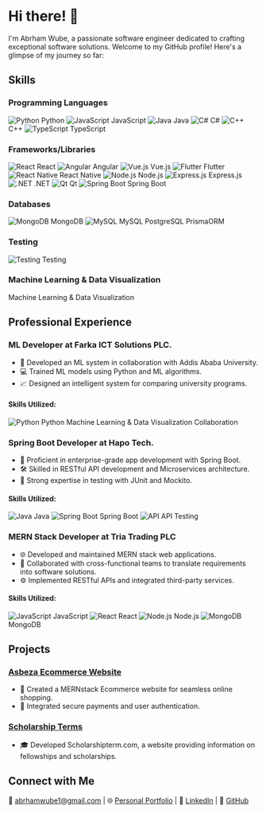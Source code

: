 ﻿# Hi there! 👋

I'm Abrham Wube, a passionate software engineer dedicated to crafting exceptional software solutions. Welcome to my GitHub profile! Here's a glimpse of my journey so far:


## Skills


### Programming Languages
![Python](https://img.icons8.com/color/48/000000/python.png) Python
![JavaScript](https://img.icons8.com/color/48/000000/javascript.png) JavaScript
![Java](https://img.icons8.com/color/48/000000/java-coffee-cup-logo.png) Java
![C#](https://img.icons8.com/color/48/000000/c-sharp-logo.png) C#
![C++](https://img.icons8.com/color/48/000000/c-plus-plus-logo.png) C++
![TypeScript](https://img.icons8.com/color/48/000000/typescript.png) TypeScript



### Frameworks/Libraries
![React](https://img.icons8.com/color/48/000000/react-native.png) React
![Angular](https://img.icons8.com/color/48/000000/angularjs.png) Angular
![Vue.js](https://img.icons8.com/color/48/000000/vue-js.png) Vue.js
![Flutter](https://img.icons8.com/color/48/000000/flutter.png) Flutter
![React Native](https://img.icons8.com/color/48/000000/react-native.png) React Native
![Node.js](https://img.icons8.com/color/48/000000/nodejs.png) Node.js
![Express.js](https://img.icons8.com/color/48/000000/express.png) Express.js
![.NET](https://img.icons8.com/color/48/000000/dot-net.png) .NET
![Qt](https://img.icons8.com/ios-filled/50/000000/qt.png) Qt
![Spring Boot](https://img.icons8.com/color/48/000000/spring-logo.png) Spring Boot


### Databases
![MongoDB](https://img.icons8.com/color/48/000000/mongodb.png) MongoDB
![MySQL](https://img.icons8.com/color/48/000000/mysql.png) MySQL
 PostgreSQL
 PrismaORM


### Testing
![Testing](https://img.icons8.com/color/48/000000/testing.png) Testing

### Machine Learning & Data Visualization
Machine Learning & Data Visualization

## Professional Experience

### ML Developer at Farka ICT Solutions PLC.
- 🧠 Developed an ML system in collaboration with Addis Ababa University.
- 💻 Trained ML models using Python and ML algorithms.
- 📈 Designed an intelligent system for comparing university programs.

#### Skills Utilized:
![Python](https://img.icons8.com/color/48/000000/python.png) Python
Machine Learning & Data Visualization
Collaboration

### Spring Boot Developer at Hapo Tech.
- 🚀 Proficient in enterprise-grade app development with Spring Boot.
- 🛠️ Skilled in RESTful API development and Microservices architecture.
- 🧪 Strong expertise in testing with JUnit and Mockito.

#### Skills Utilized:
![Java](https://img.icons8.com/color/48/000000/java-coffee-cup-logo.png) Java
![Spring Boot](https://img.icons8.com/color/48/000000/spring-logo.png) Spring Boot
![API](https://img.icons8.com/dusk/64/000000/api-settings.png) API
Testing

### MERN Stack Developer at Tria Trading PLC
- 🌐 Developed and maintained MERN stack web applications.
- 🤝 Collaborated with cross-functional teams to translate requirements into software solutions.
- ⚙️ Implemented RESTful APIs and integrated third-party services.

#### Skills Utilized:
![JavaScript](https://img.icons8.com/color/48/000000/javascript.png) JavaScript
![React](https://img.icons8.com/color/48/000000/react-native.png) React
![Node.js](https://img.icons8.com/color/48/000000/nodejs.png) Node.js
![MongoDB](https://img.icons8.com/color/48/000000/mongodb.png) MongoDB

## Projects

### [Asbeza Ecommerce Website](https://asbeza.net/)
- 🛒 Created a MERNstack Ecommerce website for seamless online shopping.
- 🔐 Integrated secure payments and user authentication.

### [Scholarship Terms](https://portfolio.abrshewube.tech/)
- 🎓 Developed Scholarshipterm.com, a website providing information on fellowships and scholarships.

## Connect with Me
📧 abrhamwube1@gmail.com | 🌐 [Personal Portfolio](https://portfolio.abrshewube.tech/) | 💼 [LinkedIn](https://www.linkedin.com/in/abrham-wube-148a12247/) | 🐙 [GitHub](https://github.com/abrshewube/)
